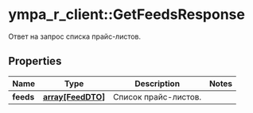 # ympa_r_client::GetFeedsResponse

Ответ на запрос списка прайс-листов.

## Properties
Name | Type | Description | Notes
------------ | ------------- | ------------- | -------------
**feeds** | [**array[FeedDTO]**](FeedDTO.md) | Список прайс-листов. | 


